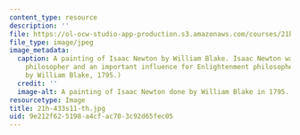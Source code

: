 ```yaml
---
content_type: resource
description: ''
file: https://ol-ocw-studio-app-production.s3.amazonaws.com/courses/21h-433-the-age-of-reason-europe-from-the-17th-to-the-early-19th-centuries-spring-2011/9e212f625198a4cfac703c92d65fec05_21h-433s11-th.jpg
file_type: image/jpeg
image_metadata:
  caption: A painting of Isaac Newton by William Blake. Isaac Newton was a natural
    philosopher and an important influence for Enlightenment philosophers. (Painting
    by William Blake, 1795.)
  credit: ''
  image-alt: A painting of Isaac Newton done by William Blake in 1795.
resourcetype: Image
title: 21h-433s11-th.jpg
uid: 9e212f62-5198-a4cf-ac70-3c92d65fec05
---
```


